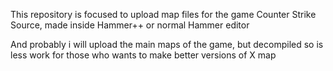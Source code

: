 This repository is focused to upload map files for the game Counter Strike Source, made inside Hammer++ or normal Hammer editor

And probably i will upload the main maps of the game, but decompiled so is less work for those who wants to make better versions of X map
